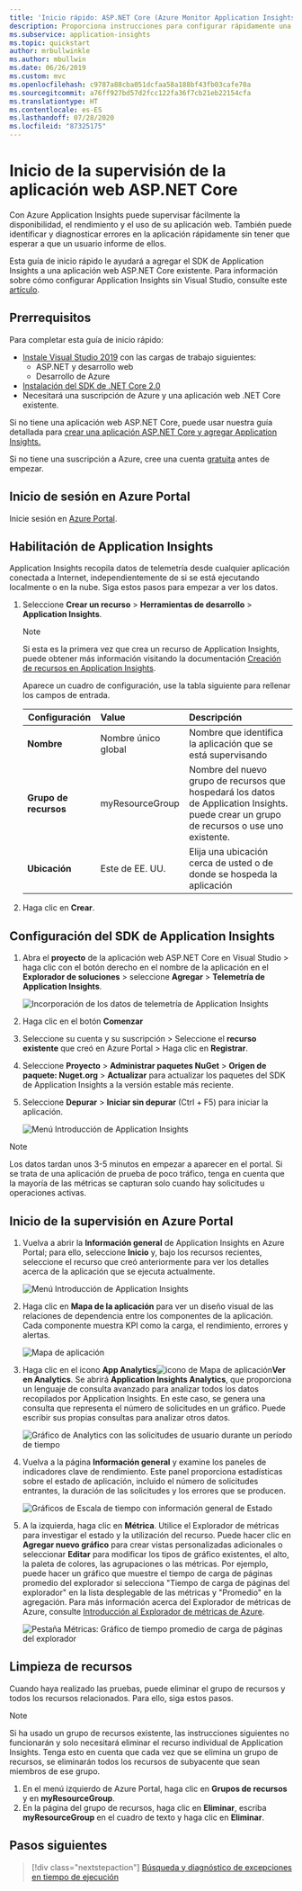 ```yaml
---
title: 'Inicio rápido: ASP.NET Core (Azure Monitor Application Insights)'
description: Proporciona instrucciones para configurar rápidamente una aplicación web de ASP.NET Core para la supervisión con Application Insights de Azure Monitor
ms.subservice: application-insights
ms.topic: quickstart
author: mrbullwinkle
ms.author: mbullwin
ms.date: 06/26/2019
ms.custom: mvc
ms.openlocfilehash: c9787a88cba051dcfaa58a188bf43fb03cafe70a
ms.sourcegitcommit: a76ff927bd57d2fcc122fa36f7cb21eb22154cfa
ms.translationtype: HT
ms.contentlocale: es-ES
ms.lasthandoff: 07/28/2020
ms.locfileid: "87325175"
---
```

# <a name="start-monitoring-your-aspnet-core-web-application"></a>Inicio de la supervisión de la aplicación web ASP.NET Core

Con Azure Application Insights puede supervisar fácilmente la disponibilidad, el rendimiento y el uso de su aplicación web. También puede identificar y diagnosticar errores en la aplicación rápidamente sin tener que esperar a que un usuario informe de ellos. 

Esta guía de inicio rápido le ayudará a agregar el SDK de Application Insights a una aplicación web ASP.NET Core existente. Para información sobre cómo configurar Application Insights sin Visual Studio, consulte este [artículo](../app/asp-net-core.md).

## <a name="prerequisites"></a>Prerrequisitos

Para completar esta guía de inicio rápido:

- [Instale Visual Studio 2019](https://visualstudio.microsoft.com/downloads/?utm_medium=microsoft&utm_source=docs.microsoft.com&utm_campaign=inline+link&utm_content=download+vs2019) con las cargas de trabajo siguientes:
  - ASP.NET y desarrollo web
  - Desarrollo de Azure
- [Instalación del SDK de .NET Core 2.0](https://dotnet.microsoft.com/download)
- Necesitará una suscripción de Azure y una aplicación web .NET Core existente.

Si no tiene una aplicación web ASP.NET Core, puede usar nuestra guía detallada para [crear una aplicación ASP.NET Core y agregar Application Insights.](../app/asp-net-core.md)

Si no tiene una suscripción a Azure, cree una cuenta [gratuita](https://azure.microsoft.com/free/) antes de empezar.

## <a name="sign-in-to-the-azure-portal"></a>Inicio de sesión en Azure Portal

Inicie sesión en [Azure Portal](https://portal.azure.com/).

## <a name="enable-application-insights"></a>Habilitación de Application Insights

Application Insights recopila datos de telemetría desde cualquier aplicación conectada a Internet, independientemente de si se está ejecutando localmente o en la nube. Siga estos pasos para empezar a ver los datos.

1. Seleccione **Crear un recurso** > **Herramientas de desarrollo** > **Application Insights**.

   > [!NOTE]
   >Si esta es la primera vez que crea un recurso de Application Insights, puede obtener más información visitando la documentación [Creación de recursos en Application Insights](../app/create-new-resource.md).

    Aparece un cuadro de configuración, use la tabla siguiente para rellenar los campos de entrada.

   | Configuración        |  Value           | Descripción  |
   | ------------- |:-------------|:-----|
   | **Nombre**      | Nombre único global | Nombre que identifica la aplicación que se está supervisando |
   | **Grupo de recursos**     | myResourceGroup      | Nombre del nuevo grupo de recursos que hospedará los datos de Application Insights. puede crear un grupo de recursos o use uno existente. |
   | **Ubicación** | Este de EE. UU. | Elija una ubicación cerca de usted o de donde se hospeda la aplicación |

2. Haga clic en **Crear**.



## <a name="configure-app-insights-sdk"></a>Configuración del SDK de Application Insights

1. Abra el **proyecto** de la aplicación web ASP.NET Core en Visual Studio > haga clic con el botón derecho en el nombre de la aplicación en el **Explorador de soluciones** > seleccione **Agregar** > **Telemetría de Application Insights**.

    ![Incorporación de los datos de telemetría de Application Insights](./media/dotnetcore-quick-start/2vsaddappinsights.png)

2. Haga clic en el botón **Comenzar**

3. Seleccione su cuenta y su suscripción > Seleccione el **recurso existente** que creó en Azure Portal > Haga clic en **Registrar**.

4. Seleccione **Proyecto** > **Administrar paquetes NuGet** > **Origen de paquete: Nuget.org** > **Actualizar** para actualizar los paquetes del SDK de Application Insights a la versión estable más reciente.

5. Seleccione **Depurar** > **Iniciar sin depurar** (Ctrl + F5) para iniciar la aplicación.

    ![Menú Introducción de Application Insights](./media/dotnetcore-quick-start/3debug.png)

> [!NOTE]
> Los datos tardan unos 3-5 minutos en empezar a aparecer en el portal. Si se trata de una aplicación de prueba de poco tráfico, tenga en cuenta que la mayoría de las métricas se capturan solo cuando hay solicitudes u operaciones activas.

## <a name="start-monitoring-in-the-azure-portal"></a>Inicio de la supervisión en Azure Portal

1. Vuelva a abrir la **Información general** de Application Insights en Azure Portal; para ello, seleccione **Inicio** y, bajo los recursos recientes, seleccione el recurso que creó anteriormente para ver los detalles acerca de la aplicación que se ejecuta actualmente.

   ![Menú Introducción de Application Insights](./media/dotnetcore-quick-start/4overview.png)

2. Haga clic en **Mapa de la aplicación** para ver un diseño visual de las relaciones de dependencia entre los componentes de la aplicación. Cada componente muestra KPI como la carga, el rendimiento, errores y alertas.

   ![Mapa de aplicación](./media/dotnetcore-quick-start/5appmap.png)

3. Haga clic en el icono **App Analytics**![icono de Mapa de aplicación](./media/dotnetcore-quick-start/006.png)**Ver en Analytics**. Se abrirá **Application Insights Analytics**, que proporciona un lenguaje de consulta avanzado para analizar todos los datos recopilados por Application Insights. En este caso, se genera una consulta que representa el número de solicitudes en un gráfico. Puede escribir sus propias consultas para analizar otros datos.

   ![Gráfico de Analytics con las solicitudes de usuario durante un período de tiempo](./media/dotnetcore-quick-start/6analytics.png)

4. Vuelva a la página **Información general** y examine los paneles de indicadores clave de rendimiento.  Este panel proporciona estadísticas sobre el estado de aplicación, incluido el número de solicitudes entrantes, la duración de las solicitudes y los errores que se producen. 

   ![Gráficos de Escala de tiempo con información general de Estado](./media/dotnetcore-quick-start/7kpidashboards.png)

5. A la izquierda, haga clic en **Métrica**. Utilice el Explorador de métricas para investigar el estado y la utilización del recurso. Puede hacer clic en **Agregar nuevo gráfico** para crear vistas personalizadas adicionales o seleccionar **Editar** para modificar los tipos de gráfico existentes, el alto, la paleta de colores, las agrupaciones o las métricas. Por ejemplo, puede hacer un gráfico que muestre el tiempo de carga de páginas promedio del explorador si selecciona "Tiempo de carga de páginas del explorador" en la lista desplegable de las métricas y "Promedio" en la agregación. Para más información acerca del Explorador de métricas de Azure, consulte [Introducción al Explorador de métricas de Azure](../platform/metrics-getting-started.md).

     ![Pestaña Métricas: Gráfico de tiempo promedio de carga de páginas del explorador](./media/dotnetcore-quick-start/8metrics.png)

## <a name="clean-up-resources"></a>Limpieza de recursos
Cuando haya realizado las pruebas, puede eliminar el grupo de recursos y todos los recursos relacionados. Para ello, siga estos pasos.

> [!NOTE]
> Si ha usado un grupo de recursos existente, las instrucciones siguientes no funcionarán y solo necesitará eliminar el recurso individual de Application Insights. Tenga esto en cuenta que cada vez que se elimina un grupo de recursos, se eliminarán todos los recursos de subyacente que sean miembros de ese grupo.

1. En el menú izquierdo de Azure Portal, haga clic en **Grupos de recursos** y en **myResourceGroup**.
2. En la página del grupo de recursos, haga clic en **Eliminar**, escriba **myResourceGroup** en el cuadro de texto y haga clic en **Eliminar**.

## <a name="next-steps"></a>Pasos siguientes

> [!div class="nextstepaction"]
> [Búsqueda y diagnóstico de excepciones en tiempo de ejecución](./tutorial-runtime-exceptions.md)

